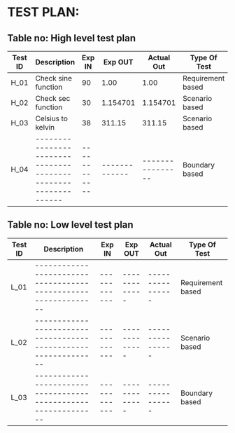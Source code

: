 # TEST PLAN:

## Table no: High level test plan

| **Test ID** | **Description**                                              | **Exp IN** | **Exp OUT** | **Actual Out** |**Type Of Test**  |    
|-------------|--------------------------------------------------------------|------------|-------------|----------------|------------------|
|  H_01       |Check sine function                                           |  90        |1.00         |1.00            |Requirement based |
|  H_02       |Check sec function                                            |  30        |1.154701     |1.154701        |Scenario based    |
|  H_03       |                Celsius to kelvin                             |      38    |    311.15    |     311.15    |Scenario based    |
|  H_04       |--------------------------------------------------------------|  ------------|-------------|----------------|Boundary based    |

## Table no: Low level test plan

| **Test ID** | **Description**                                              | **Exp IN** | **Exp OUT** | **Actual Out** |**Type Of Test**  |    
|-------------|--------------------------------------------------------------|------------|-------------|----------------|------------------|
|  L_01       |--------------------------------------------------------------|  ------------|-------------|----------------|Requirement based |
|  L_02       |--------------------------------------------------------------|  ------------|-------------|----------------|Scenario based    |
|  L_03       |--------------------------------------------------------------|  ------------|-------------|----------------|Boundary based    |
